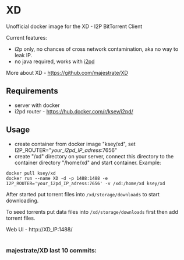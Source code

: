 # XD
Unofficial docker image for the XD - I2P BitTorrent Client

Current features:

* i2p only, no chances of cross network contamination, aka no way to leak IP.
* no java required, works with [i2pd](https://github.com/purplei2p/i2pd)

More about XD - https://github.com/majestrate/XD

## Requirements

* server with docker
* i2pd router - https://hub.docker.com/r/ksey/i2pd/

## Usage

* create container from docker image "ksey/xd", set I2P_ROUTER="*your_i2pd_IP_adress*:7656"
* create "/xd" directory on your server, connect this directory to the container directory "/home/xd" and start container. Example:
```
docker pull ksey/xd
docker run --name XD -d -p 1488:1488 -e I2P_ROUTER='your_i2pd_IP_adress:7656' -v /xd:/home/xd ksey/xd
```

After started put torrent files into `/xd/storage/downloads` to start downloading.

To seed torrents put data files into `/xd/storage/downloads` first then add torrent files.

Web UI - http://XD_IP:1488/
# #
### majestrate/XD last 10 commits:
